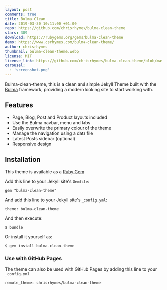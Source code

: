 ```yaml
---
layout: post
comments: true
title: Bulma Clean
date: 2019-03-30 10:11:00 +01:00
repo: https://github.com/chrisrhymes/bulma-clean-theme
stars: 389
download: https://rubygems.org/gems/bulma-clean-theme
demo: https://www.csrhymes.com/bulma-clean-theme/
author: chrisrhymes
thumbnail: bulma-clean-theme.webp
license: MIT
license_link: https://github.com/chrisrhymes/bulma-clean-theme/blob/master/LICENSE.txt
carousel:
  - 'screenshot.png'
---
```


Bulma-clean-theme, this is a clean and simple Jekyll Theme built with the [Bulma](https://bulma.io/) framework, providing a modern looking site to start working with.

## Features

* Page, Blog, Post and Product layouts included
* Use the Bulma navbar, menu and tabs
* Easily overwrite the primary colour of the theme
* Manage the navigation using a data file
* Latest Posts sidebar (optional)
* Responsive design

## Installation

This theme is available as a [Ruby Gem](https://rubygems.org/gems/bulma-clean-theme)

Add this line to your Jekyll site's `Gemfile`:

`gem "bulma-clean-theme"`

And add this line to your Jekyll site's `_config.yml`:

`theme: bulma-clean-theme`

And then execute:

`$ bundle`

Or install it yourself as:

`$ gem install bulma-clean-theme`

### Use with GitHub Pages

The theme can also be used with GitHub Pages by adding this line to your `_config.yml`

`remote_theme: chrisrhymes/bulma-clean-theme`
